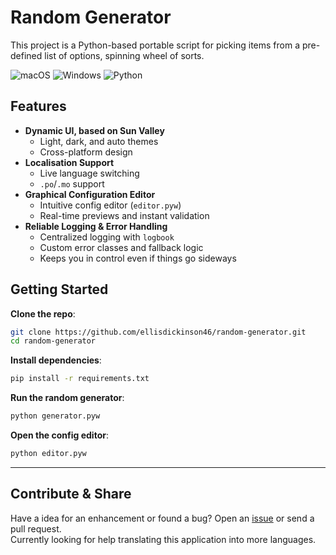 # Random Generator

This project is a Python-based portable script for picking items from a pre-defined list of options, spinning wheel of sorts.

![macOS](https://img.shields.io/badge/macOS-000000?style=for-the-badge&logo=macos&logoColor=F0F0F0)
![Windows](https://img.shields.io/badge/Windows-0078D6?style=for-the-badge&logo=windows&logoColor=white)
![Python](https://img.shields.io/badge/python%203.8+-3670A0?style=for-the-badge&logo=python&logoColor=ffdd54)


## Features
- **Dynamic UI, based on Sun Valley**
  - Light, dark, and auto themes
  - Cross-platform design
- **Localisation Support**
  - Live language switching
  - `.po`/`.mo` support
- **Graphical Configuration Editor**
  - Intuitive config editor (`editor.pyw`)
  - Real-time previews and instant validation
- **Reliable Logging & Error Handling**
  - Centralized logging with `logbook`
  - Custom error classes and fallback logic
  - Keeps you in control even if things go sideways


## Getting Started

**Clone the repo**:
```bash
git clone https://github.com/ellisdickinson46/random-generator.git
cd random-generator
````

**Install dependencies**:
```bash
pip install -r requirements.txt
```

**Run the random generator**:
```bash
python generator.pyw
```

**Open the config editor**:
```bash
python editor.pyw
```

---

## Contribute & Share

Have a idea for an enhancement or found a bug? Open an [issue](https://github.com/ellisdickinson46/random-generator/issues) or send a pull request.  
Currently looking for help translating this application into more languages.
